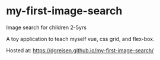 # my-first-image-search
Image search for children 2-5yrs

A toy application to teach myself vue, css grid, and flex-box.

Hosted at: https://dgreisen.github.io/my-first-image-search/
